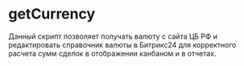 # getCurrency
Данный скрипт позволяет получать валюту с сайта ЦБ РФ и редактировать справочник валюты в Битрикс24 для корректного расчета сумм сделок в отображении канбаном и в отчетах.
